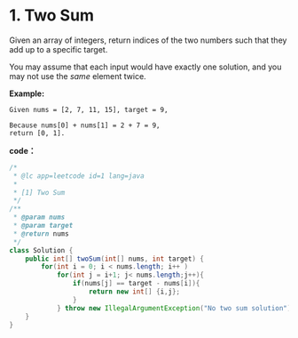 # 1. Two Sum



Given an array of integers, return indices of the two numbers such that they add up to a specific target.

You may assume that each input would have exactly one solution, and you may not use the *same* element twice.



**Example:**

```
Given nums = [2, 7, 11, 15], target = 9,

Because nums[0] + nums[1] = 2 + 7 = 9,
return [0, 1].
```



**code：**

```java
/*
 * @lc app=leetcode id=1 lang=java
 *
 * [1] Two Sum
 */
/**
 * @param nums 
 * @param target
 * @return nums
 */
class Solution {
    public int[] twoSum(int[] nums, int target) {
        for(int i = 0; i < nums.length; i++ )
            for(int j = i+1; j< nums.length;j++){
                if(nums[j] == target - nums[i]){
                    return new int[] {i,j};
                }
            } throw new IllegalArgumentException("No two sum solution");
    }
}
```